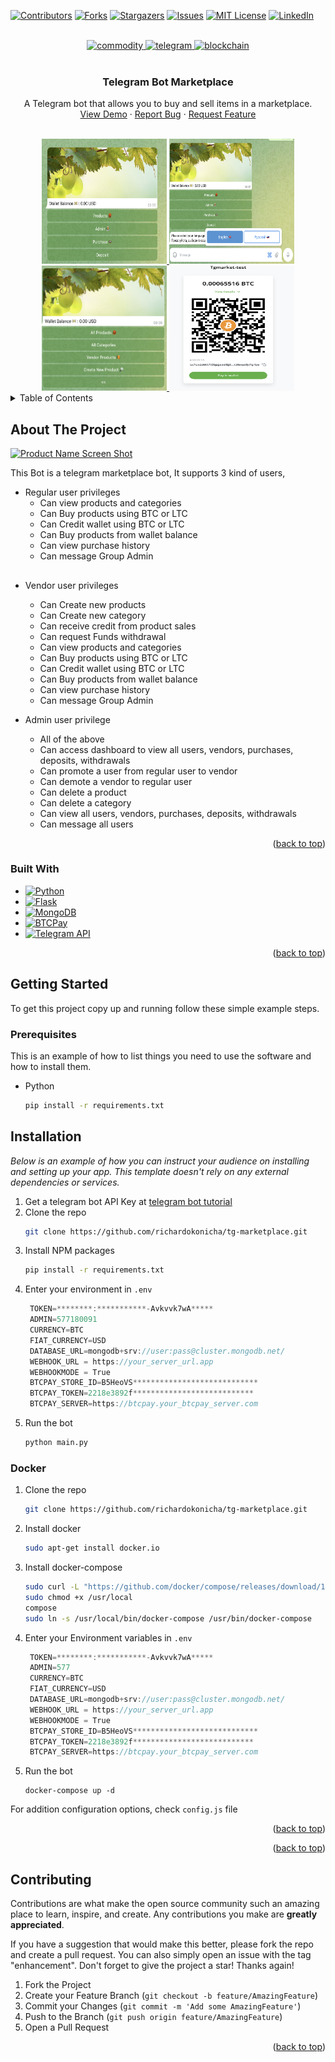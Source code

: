 <a name="readme-top"></a>

[![Contributors][contributors-shield]][contributors-url]
[![Forks][forks-shield]][forks-url]
[![Stargazers][stars-shield]][stars-url]
[![Issues][issues-shield]][issues-url]
[![MIT License][license-shield]][license-url]
[![LinkedIn][linkedin-shield]][linkedin-url]

<br />
<div align="center">
  <a href="https://github.com/richardokonicha/tg-marketplace">
    <img width="50" height="50" src="https://img.icons8.com/3d-fluency/94/commodity.png" alt="commodity"/>
    <img width="188" height="188" src="https://img.icons8.com/3d-fluency/188/telegram.png" alt="telegram"/>
    <img width="50" height="50" src="https://img.icons8.com/3d-fluency/94/blockchain.png" alt="blockchain"/>
  </a>
  <br />
  <br />
  <h3 align="center"> <strong>Telegram Bot Marketplace</strong></h3>

  <p align="center">
    A Telegram bot that allows you to buy and sell items in a marketplace.
    </>
    <br />
    <a href="https://github.com/richardokonicha/tg-marketplace/">View Demo</a>
    ·
    <a href="https://github.com/richardokonicha/tg-marketplace/issues">Report Bug</a>
    ·
    <a href="https://github.com/richardokonicha/tg-marketplace/issues">Request Feature</a>
  </p>

  <br />

  <div align="center">
    <a href="https://github.com/richardokonicha/tg-marketplace">
      <img src="images/menu.png" alt="Logo" width="200" height="200">
    </a>
    <a href="https://github.com/richardokonicha/tg-marketplace">
      <img src="images/multilang.png" alt="Logo" width="200" height="200">
    </a>
    <a href="https://github.com/richardokonicha/tg-marketplace">
      <img src="images/menu2.png" alt="Logo" width="200" height="200">
    </a>
    <a href="https://github.com/richardokonicha/tg-marketplace">
      <img src="images/invoice.png" alt="Logo" width="200" height="200">
    </a>
  </div>

</div>

<!-- TABLE OF CONTENTS -->
<details>
  <summary>Table of Contents</summary>
  <ol>
    <li>
      <a href="#about-the-project">About The Project</a>
      <ul>
        <li><a href="#built-with">Built With</a></li>
      </ul>
    </li>
    <li>
      <a href="#getting-started">Getting Started</a>
      <ul>
        <li><a href="#prerequisites">Prerequisites</a></li>
        <li><a href="#installation">Installation</a></li>
      </ul>
    </li>
    <li><a href="#usage">Usage</a></li>
    <li><a href="#roadmap">Roadmap</a></li>
    <li><a href="#contributing">Contributing</a></li>
    <li><a href="#license">License</a></li>
    <li><a href="#contact">Contact</a></li>
    <li><a href="#acknowledgments">Acknowledgments</a></li>
  </ol>
</details>

<!-- ABOUT THE PROJECT -->

## About The Project

[![Product Name Screen Shot][product-screenshot]](https://example.com)

This Bot is a telegram marketplace bot, It supports 3 kind of users,

- Regular user privileges
  - Can view products and categories
  - Can Buy products using BTC or LTC
  - Can Credit wallet using BTC or LTC
  - Can Buy products from wallet balance
  - Can view purchase history
  - Can message Group Admin

##

- Vendor user privileges

  - Can Create new products
  - Can Create new category
  - Can receive credit from product sales
  - Can request Funds withdrawal
  - Can view products and categories
  - Can Buy products using BTC or LTC
  - Can Credit wallet using BTC or LTC
  - Can Buy products from wallet balance
  - Can view purchase history
  - Can message Group Admin

- Admin user privilege
  - All of the above
  - Can access dashboard to view all users, vendors, purchases, deposits, withdrawals
  - Can promote a user from regular user to vendor
  - Can demote a vendor to regular user
  - Can delete a product
  - Can delete a category
  - Can view all users, vendors, purchases, deposits, withdrawals
  - Can message all users

<p align="right">(<a href="#readme-top">back to top</a>)</p>

### Built With

- [![Python][Python-img]][Python-url]
- [![Flask][Flask-img]][Flask-url]
- [![MongoDB][MongoDB-img]][MongoDB-url]
- [![BTCPay][BTCPay-img]][BTCPay-url]
- [![Telegram API][Telegram-API-img]][Telegram-API-url]

<p align="right">(<a href="#readme-top">back to top</a>)</p>

<!-- GETTING STARTED -->

## Getting Started

To get this project copy up and running follow these simple example steps.

### Prerequisites

This is an example of how to list things you need to use the software and how to install them.

- Python
  ```sh
  pip install -r requirements.txt
  ```

## Installation

_Below is an example of how you can instruct your audience on installing and setting up your app. This template doesn't rely on any external dependencies or services._

1. Get a telegram bot API Key at [telegram bot tutorial](https://core.telegram.org/bots/tutorial)
2. Clone the repo
   ```sh
   git clone https://github.com/richardokonicha/tg-marketplace.git
   ```
3. Install NPM packages
   ```sh
   pip install -r requirements.txt
   ```
4. Enter your environment in `.env`
   ```js
    TOKEN=********:***********-Avkvvk7wA*****
    ADMIN=577180091
    CURRENCY=BTC
    FIAT_CURRENCY=USD
    DATABASE_URL=mongodb+srv://user:pass@cluster.mongodb.net/
    WEBHOOK_URL = https://your_server_url.app
    WEBHOOKMODE = True
    BTCPAY_STORE_ID=B5HeoVS****************************
    BTCPAY_TOKEN=2218e3892f***************************
    BTCPAY_SERVER=https://btcpay.your_btcpay_server.com
   ```
5. Run the bot
   ```sh
   python main.py
   ```

### Docker

1. Clone the repo
   ```sh
   git clone https://github.com/richardokonicha/tg-marketplace.git
   ```
2. Install docker
   ```sh
   sudo apt-get install docker.io
   ```
3. Install docker-compose
   ```sh
   sudo curl -L "https://github.com/docker/compose/releases/download/1.29.2/docker-compose-$(uname -s)-$(uname -m)" -o /usr/local/bin/docker-compose
   sudo chmod +x /usr/local
   compose
   sudo ln -s /usr/local/bin/docker-compose /usr/bin/docker-compose
   ```
4. Enter your Environment variables in `.env`
   ```js
    TOKEN=********:***********-Avkvvk7wA*****
    ADMIN=577
    CURRENCY=BTC
    FIAT_CURRENCY=USD
    DATABASE_URL=mongodb+srv://user:pass@cluster.mongodb.net/
    WEBHOOK_URL = https://your_server_url.app
    WEBHOOKMODE = True
    BTCPAY_STORE_ID=B5HeoVS****************************
    BTCPAY_TOKEN=2218e3892f***************************
    BTCPAY_SERVER=https://btcpay.your_btcpay_server.com
   ```
5. Run the bot
   ```
   docker-compose up -d
   ```

For addition configuration options, check `config.js` file

<p align="right">(<a href="#readme-top">back to top</a>)</p>

<p align="right">(<a href="#readme-top">back to top</a>)</p>

<!-- CONTRIBUTING -->

## Contributing

Contributions are what make the open source community such an amazing place to learn, inspire, and create. Any contributions you make are **greatly appreciated**.

If you have a suggestion that would make this better, please fork the repo and create a pull request. You can also simply open an issue with the tag "enhancement".
Don't forget to give the project a star! Thanks again!

1. Fork the Project
2. Create your Feature Branch (`git checkout -b feature/AmazingFeature`)
3. Commit your Changes (`git commit -m 'Add some AmazingFeature'`)
4. Push to the Branch (`git push origin feature/AmazingFeature`)
5. Open a Pull Request

<p align="right">(<a href="#readme-top">back to top</a>)</p>

<!-- MARKDOWN LINKS & IMAGES -->
<!-- https://www.markdownguide.org/basic-syntax/#reference-style-links -->

[contributors-shield]: https://img.shields.io/github/contributors/richardokonicha/tg-marketplace.svg?style=for-the-badge
[contributors-url]: https://github.com/richardokonicha/tg-marketplace/graphs/contributors
[forks-shield]: https://img.shields.io/github/forks/richardokonicha/tg-marketplace.svg?style=for-the-badge
[forks-url]: https://github.com/richardokonicha/tg-marketplace/network/members
[stars-shield]: https://img.shields.io/github/stars/richardokonicha/tg-marketplace.svg?style=for-the-badge
[stars-url]: https://github.com/richardokonicha/tg-marketplace/stargazers
[issues-shield]: https://img.shields.io/github/issues/richardokonicha/tg-marketplace.svg?style=for-the-badge
[issues-url]: https://github.com/richardokonicha/tg-marketplace/issues
[license-shield]: https://img.shields.io/github/license/richardokonicha/tg-marketplace.svg?style=for-the-badge
[license-url]: https://github.com/richardokonicha/tg-marketplace/blob/master/LICENSE.txt
[linkedin-shield]: https://img.shields.io/badge/-LinkedIn-black.svg?style=for-the-badge&logo=linkedin&colorB=555
[linkedin-url]: https://linkedin.com/in/richardokonicha
[product-screenshot]: images/screenshot.png
[Python]: https://img.shields.io/badge/python-000000?style=for-the-badge&logo=python&logoColor=white
[Python-url]: https://python.org/
[Tailwindcss.com]: https://img.shields.io/badge/Tailwind_CSS-38B2AC?style=for-the-badge&logo=tailwind-css&logoColor=white
[Tailwindcss-url]: https://tailwindcss
[Python-img]: https://img.shields.io/badge/Python-000000?style=for-the-badge&logo=python&logoColor=white
[Python-url]: https://python.org/
[Flask-img]: https://img.shields.io/badge/Flask-000000?style=for-the-badge&logo=flask&logoColor=white
[Flask-url]: https://palletsprojects.com/p/flask/
[MongoDB-img]: https://img.shields.io/badge/MongoDB-47A248?style=for-the-badge&logo=mongodb&logoColor=white
[MongoDB-url]: https://www.mongodb.com/
[BTCPay-img]: https://img.shields.io/badge/BTCPay-FF6C2C?style=for-the-badge&logo=btcpay&logoColor=white
[BTCPay-url]: https://btcpayserver.org/
[Telegram-API-img]: https://img.shields.io/badge/Telegram%20API-2CA5E0?style=for-the-badge&logo=telegram&logoColor=white
[Telegram-API-url]: https://core.telegram.org/api
